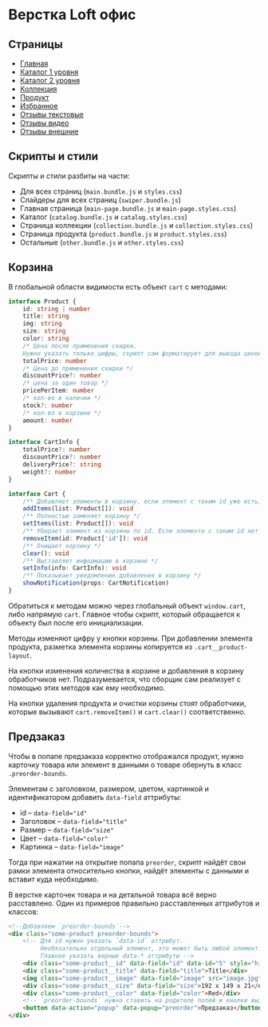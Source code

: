 # Верстка Loft офис

## Страницы

- [Главная](https://aaccent.github.io/loft-office_layout//index.html)
- [Каталог 1 уровня](https://aaccent.github.io/loft-office_layout//catalog.html)
- [Каталог 2 уровня](https://aaccent.github.io/loft-office_layout//catalog-2level.html)
- [Коллекция](https://aaccent.github.io/loft-office_layout//collection.html)
- [Продукт](https://aaccent.github.io/loft-office_layout//product.html)
- [Избранное](https://aaccent.github.io/loft-office_layout//favorites.html)
- [Отзывы текстовые](https://aaccent.github.io/loft-office_layout//text-reviews.html)
- [Отзывы видео](https://aaccent.github.io/loft-office_layout//video-reviews.html)
- [Отзывы внешние](https://aaccent.github.io/loft-office_layout//external-reviews.html)

## Скрипты и стили

Скрипты и стили разбиты на части:

- Для всех страниц (`main.bundle.js` и `styles.css`)
- Слайдеры для всех страниц (`swiper.bundle.js`)
- Главная страница (`main-page.bundle.js` и `main-page.styles.css`)
- Каталог (`catalog.bundle.js` и `catalog.styles.css`)
- Страница коллекции (`collection.bundle.js` и `collection.styles.css`)
- Страница продукта (`product.bundle.js` и `product.styles.css`)
- Остальные (`other.bundle.js` и `other.styles.css`)

## Корзина

В глобальной области видимости есть объект `cart` с методами:

```typescript
interface Product {
    id: string | number
    title: string
    img: string
    size: string
    color: string
    /* Цена после применения скидки. 
    Нужно указать только цифры, скрипт сам форматирует для вывода ценой.*/
    totalPrice: number
    /* Цена до применения скидки */
    discountPrice?: number
    /* цена за один товар */
    pricePerItem: number
    /* кол-во в наличии */
    stock?: number
    /* кол-во в корзине */
    amount: number
}

interface CartInfo {
    totalPrice?: number
    discountPrice?: number
    deliveryPrice?: string
    weight?: number
}

interface Cart {
    /** Добавляет элементы в корзину, если элемент с таким id уже есть, то заменяет его новыми данными */
    addItems(list: Product[]): void
    /** Полностью заменяет корзину */
    setItems(list: Product[]): void
    /** Убирает элемент из корзины по id. Если элемента с таким id нет - ничего не происходит */
    removeItem(id: Product['id']): void
    /** Очищает корзину */
    clear(): void
    /** Выставляет информацию в корзине */
    setInfo(info: CartInfo): void
    /** Показывает уведомление добавления в корзину */
    showNotification(props: CartNotification)
}
```

Обратиться к методам можно через глобальный объект `window.cart`, либо напрямую `cart`.
Главное чтобы скрипт, который обращается к объекту был после его инициализации.

Методы изменяют цифру у кнопки корзины.
При добавлении элемента продукта, разметка элемента корзины копируется из `.cart__product-layout`.

На кнопки изменения количества в корзине и добавления в корзину обработчиков нет.
Подразумевается, что сборщик сам реализует с помощью этих методов как ему необходимо.

На кнопки удаления продукта и очистки корзины стоят обработчики, которые вызывают `cart.removeItem()` и `cart.clear()` соответственно.

## Предзаказ

Чтобы в попапе предзаказа корректно отображался продукт, нужно карточку товара или элемент в данными о товаре обернуть в класс `.preorder-bounds`.

Элементам с заголовком, размером, цветом, картинкой и идентификатором добавить `data-field` аттрибуты:

- id – `data-field="id"`
- Заголовок – `data-field="title"`
- Размер – `data-field="size"`
- Цвет – `data-field="color"`
- Картинка – `data-field="image"`

Тогда при нажатии на открытие попапа `preorder`, скрипт найдёт свои рамки элемента относительно кнопки, найдёт элементы с данными и вставит куда необходимо.

В верстке карточек товара и на детальной товара всё верно расставлено.
Один из примеров правильно расставленных аттрибутов и классов:

```html
<!--Добавляем `preorder-bounds`-->
<div class="some-product preorder-bounds">
    <!-- Для id нужно указать `data-id` аттрибут.
         Необязательно отдельный элемент, это может быть любой элемент внутри `preorder-bounds`.
         Главное указать верные data-* аттрибуты -->
    <div class="some-product__id" data-field="id" data-id="5" style="hidden"></div>
    <div class="some-product__title" data-field="title">Title</div>
    <img class="some-product__image" data-field="image" src="image.jpg" alt="" />
    <div class="some-product__size" data-field="size">192 x 149 x 21</div>
    <div class="some-product__color" data-field="color">Red</div>
    <!-- `preorder-bounds` нужно ставить на родителе полей и кнопки вызова попапа -->
    <button data-action="popup" data-popup="preorder">Предзаказ</button>
</div>
```
